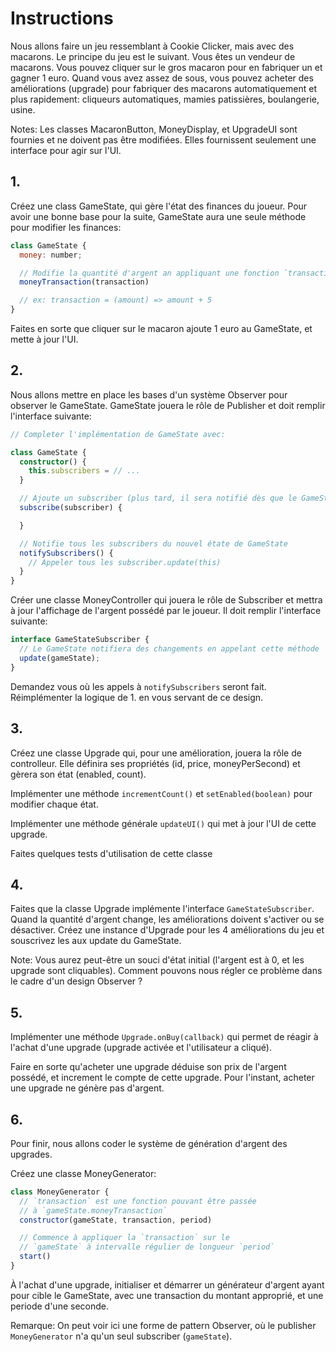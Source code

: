 # Instructions

Nous allons faire un jeu ressemblant à Cookie Clicker, mais avec des macarons.
Le principe du jeu est le suivant. Vous êtes un vendeur de macarons. Vous pouvez cliquer sur le gros macaron pour en fabriquer un et gagner 1 euro.
Quand vous avez assez de sous, vous pouvez acheter des améliorations (upgrade) pour fabriquer des macarons automatiquement et plus rapidement: cliqueurs automatiques, mamies patissières, boulangerie, usine.

Notes: Les classes MacaronButton, MoneyDisplay, et UpgradeUI sont fournies et ne doivent pas être modifiées. Elles fournissent seulement une interface pour agir sur l'UI.

## 1.

Créez une class GameState, qui gère l'état des finances du joueur. Pour avoir une bonne base pour la suite, GameState aura une seule méthode pour modifier les finances:

```js
class GameState {
  money: number;

  // Modifie la quantité d'argent an appliquant une fonction `transaction` qui prend en entrée le montant actuel, et renvoie le nouveau montant.
  moneyTransaction(transaction)

  // ex: transaction = (amount) => amount + 5
}
```

Faites en sorte que cliquer sur le macaron ajoute 1 euro au GameState, et mette à jour l'UI.

## 2.

Nous allons mettre en place les bases d'un système Observer pour observer le GameState. GameState jouera le rôle de Publisher et doit remplir l'interface suivante:

```ts
// Completer l'implémentation de GameState avec:

class GameState {
  constructor() {
    this.subscribers = // ...
  }

  // Ajoute un subscriber (plus tard, il sera notifié dès que le GameState change)
  subscribe(subscriber) {

  }

  // Notifie tous les subscribers du nouvel étate de GameState
  notifySubscribers() {
    // Appeler tous les subscriber.update(this)
  }
}
```

Créer une classe MoneyController qui jouera le rôle de Subscriber et mettra à jour l'affichage de l'argent possédé par le joueur. Il doit remplir l'interface suivante:

```ts
interface GameStateSubscriber {
  // Le GameState notifiera des changements en appelant cette méthode
  update(gameState);
}
```

Demandez vous où les appels à `notifySubscribers` seront fait. Réimplémenter la logique de 1. en vous servant de ce design.

## 3.

Créez une classe Upgrade qui, pour une amélioration, jouera la rôle de controlleur. Elle définira ses propriétés (id, price, moneyPerSecond) et gèrera son état (enabled, count).

Implémenter une méthode `incrementCount()` et `setEnabled(boolean)` pour modifier chaque état.

Implémenter une méthode générale `updateUI()` qui met à jour l'UI de cette upgrade.

Faites quelques tests d'utilisation de cette classe

## 4.

Faites que la classe Upgrade implémente l'interface `GameStateSubscriber`. Quand la quantité d'argent change, les améliorations doivent s'activer ou se désactiver. Créez une instance d'Upgrade pour les 4 améliorations du jeu et souscrivez les aux update du GameState.

Note: Vous aurez peut-être un souci d'état initial (l'argent est à 0, et les upgrade sont cliquables). Comment pouvons nous régler ce problème dans le cadre d'un design Observer ?

## 5.

Implémenter une méthode `Upgrade.onBuy(callback)` qui permet de réagir à l'achat d'une upgrade (upgrade activée et l'utilisateur a cliqué).

Faire en sorte qu'acheter une upgrade déduise son prix de l'argent possédé, et increment le compte de cette upgrade. Pour l'instant, acheter une upgrade ne génère pas d'argent.

## 6.

Pour finir, nous allons coder le système de génération d'argent des upgrades.

Créez une classe MoneyGenerator:

```js
class MoneyGenerator {
  // `transaction` est une fonction pouvant être passée
  // à `gameState.moneyTransaction`
  constructor(gameState, transaction, period)

  // Commence à appliquer la `transaction` sur le
  // `gameState` à intervalle régulier de longueur `period`
  start()
}
```

À l'achat d'une upgrade, initialiser et démarrer un générateur d'argent ayant pour cible le GameState, avec une transaction du montant approprié, et une periode d'une seconde.

Remarque: On peut voir ici une forme de pattern Observer, où le publisher `MoneyGenerator` n'a qu'un seul subscriber (`gameState`).

